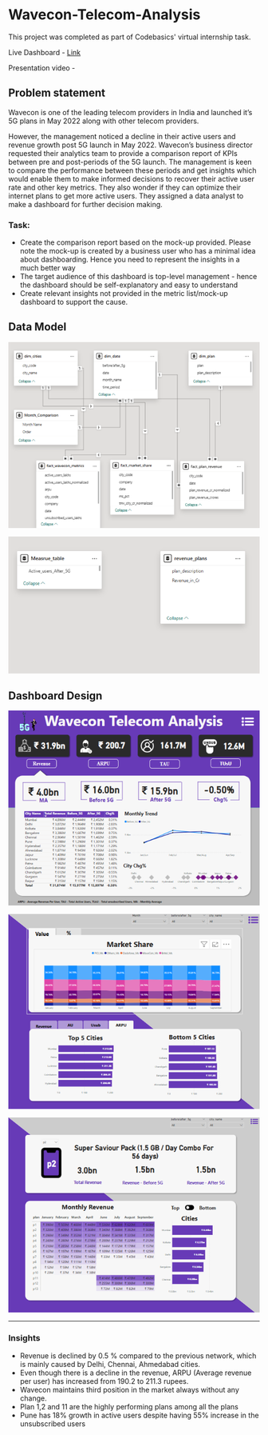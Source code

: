 # Wavecon-Telecom-Analysis
This project was completed as part of Codebasics' virtual internship task.

Live Dashboard - [Link](https://www.novypro.com/create_project/wavecon-telecom-analysis-10)

Presentation video - 

## Problem statement

Wavecon is one of the leading telecom providers in India and launched it’s 5G plans in May 2022 along with other telecom providers.

However, the management noticed a decline in their active users and revenue growth post 5G launch in May 2022. Wavecon’s business director requested their analytics team to provide a comparison report of KPIs between pre and post-periods of the 5G launch. The management is keen to compare the performance between these periods and get insights which would enable them to make informed decisions to recover their active user rate and other key metrics. They also wonder if they can optimize their internet plans to get more active users. They assigned a data analyst to make a dashboard for further decision making.

### Task:  

- Create the comparison report based on the mock-up provided. Please note the mock-up  is created by a business user who has a minimal idea about dashboarding. Hence you need to represent the insights in a much better way
- The target audience of this dashboard is top-level management - hence the dashboard should be self-explanatory and easy to understand
- Create relevant insights not provided in the metric list/mock-up dashboard to support the cause.

## Data Model

![Data-Model 1](https://github.com/gireesh2580/Wavecon-Telecom-Analysis/blob/main/Dashboard/Data-Model%201.png)

![Data-Model 2](https://github.com/gireesh2580/Wavecon-Telecom-Analysis/blob/main/Dashboard/Data-Model%202.png)

## Dashboard Design
![Dashboard Main](https://github.com/gireesh2580/Wavecon-Telecom-Analysis/blob/main/Dashboard/Dashboard%20Main%20KPI%20Page.png)

![Market](https://github.com/gireesh2580/Wavecon-Telecom-Analysis/blob/main/Dashboard/Market.png)

![Plan](https://github.com/gireesh2580/Wavecon-Telecom-Analysis/blob/main/Dashboard/Plan.png)

---
### Insights

- Revenue is declined by 0.5 % compared to the previous network, which is mainly caused by Delhi, Chennai, Ahmedabad cities.
- Even though there is a decline in the revenue, ARPU (Average revenue per user) has increased from 190.2 to 211.3 rupees.
- Wavecon maintains third position in the market always without any change.
- Plan 1,2 and 11 are the highly performing plans among all the plans
- Pune has 18% growth in active users despite having 55% increase in the unsubscribed users
